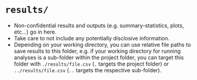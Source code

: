# `results/`

* Non-confidential results and outputs (e.g. summary-statistics, plots, etc...) go in here.
* Take care to not include any potentially disclosive information. 
* Depending on your working directory, you can use relative file paths to save results to this folder, e.g. if your working directory for running analyses is a sub-folder within the project folder, you can target this folder with `./results/file.csv` (`.` targets the project folder) or `../results/file.csv` (`..` targets the respective sub-folder).

